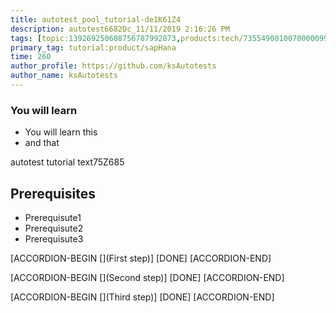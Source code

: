 ```yaml
---
title: autotest_pool_tutorial-de1K61Z4
description: autotest6682Dc_11/11/2019 2:16:26 PM
tags: [topic:139269250608756787992873,products:tech/73554900100700000996,tutorial:experience/advanced]
primary_tag: tutorial:product/sapHana
time: 260
author_profile: https://github.com/ksAutotests
author_name: ksAutotests
---
```

### You will learn
- You will learn this
- and that

autotest tutorial text75Z685

## Prerequisites
- Prerequisute1
- Prerequisute2
- Prerequisute3

[ACCORDION-BEGIN [](First step)]
[DONE]
[ACCORDION-END]

[ACCORDION-BEGIN [](Second step)]
[DONE]
[ACCORDION-END]

[ACCORDION-BEGIN [](Third step)]
[DONE]
[ACCORDION-END]

